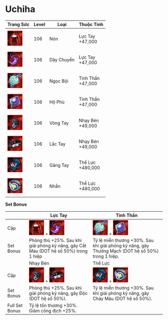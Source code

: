 # Uchiha

| Trang Sức                                    | Level | Loại       | Thuộc Tính                  |
| -------------------------------------------- | ----- | ---------- | --------------------------- |
| ![](<../../.gitbook/assets/image (753).png>) | 106   | Nón        | <p>Lực Tay<br>+47,000</p>   |
| ![](<../../.gitbook/assets/image (561).png>) | 106   | Dây Chuyền | <p>Lực Tay<br>+47,000</p>   |
| ![](<../../.gitbook/assets/image (702).png>) | 106   | Ngọc Bội   | <p>Tinh Thần<br>+47,000</p> |
| ![](<../../.gitbook/assets/image (560).png>) | 106   | Hộ Phù     | <p>Tinh Thần<br>+47,000</p> |
| ![](<../../.gitbook/assets/image (742).png>) | 106   | Vòng Tay   | <p>Nhạy Bén<br>+49,000</p>  |
| ![](<../../.gitbook/assets/image (589).png>) | 106   | Lắc Tay    | <p>Nhạy Bén<br>+49,000</p>  |
| ![](<../../.gitbook/assets/image (718).png>) | 106   | Găng Tay   | <p>Thể Lực<br>+480,000</p>  |
| ![](<../../.gitbook/assets/image (737).png>) | 106   | Nhẫn       | <p>Thể Lực<br>+480,000</p>  |

&#x20;

**Set Bonus**

|                | Lực Tay                                                                                     | Tinh Thần                                                                                         |
| -------------- | ------------------------------------------------------------------------------------------- | ------------------------------------------------------------------------------------------------- |
| Cặp            | ![](<../../.gitbook/assets/image (753).png>) + ![](<../../.gitbook/assets/image (561).png>) | ![](<../../.gitbook/assets/image (702).png>) + ![](<../../.gitbook/assets/image (560).png>)       |
| Set Bonus      | Phòng thủ +25%. Sau khi giải phóng kỹ năng, gây Cắt Máu (DOT hệ số 50%) trong 1 hiệp        | Tỷ lệ miễn thương +30%. Sau khi giải phóng kỹ năng, gây Thương Mạch (DOT hệ số 50%) trong 1 hiệp. |
|                | Nhạy Bén                                                                                    | Thể Lực                                                                                           |
| Cặp            | ![](<../../.gitbook/assets/image (742).png>) + ![](<../../.gitbook/assets/image (589).png>) | ![](<../../.gitbook/assets/image (718).png>) + ![](<../../.gitbook/assets/image (737).png>)       |
| Set Bonus      | Phòng thủ +25%. Sau khi giải phóng kỹ năng, gây Độc (DOT hệ số 50%).                        | Tỷ lệ miễn thương +30%. Sau khi giải phóng kỹ năng, gây Chảy Máu (DOT hệ số 50%).                 |
| Full Set Bonus | Tỷ lệ tổn thương +30%. Giảm công địch +25%.                                                 |                                                                                                   |
